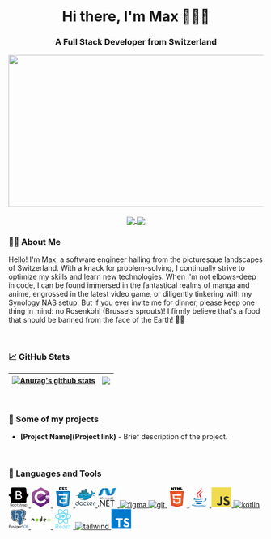 <div align="center">
<h1 align="center">Hi there, I'm Max 👋👨‍💻</h1>
<h3 align="center">A Full Stack Developer from Switzerland</h3> 
<img src="https://media.giphy.com/media/dWesBcTLavkZuG35MI/giphy.gif" align="center" width="600" height="300"/>
</div>
<br>
<div align="center">
   <a href="https://github.com/xmaxcooking/">
    <img align="center" src="https://img.shields.io/badge/GitHub-000000?style=for-the-badge&logo=GitHub&logoColor=white"/>
  </a>
  <a href="https://github.com/xmaxcooking/">
    <img align="center" style='vertical-align:middle;' height=28 src="https://komarev.com/ghpvc/?username=xmaxcooking&style=flat-square&color=8e72dc"/>
  </a>
</div>

### 🙋‍♂️ About Me 

Hello! I'm Max, a software engineer hailing from the picturesque landscapes of Switzerland. With a knack for problem-solving, I continually strive to optimize my skills and learn new technologies. When I'm not elbows-deep in code, I can be found immersed in the fantastical realms of manga and anime, engrossed in the latest video game, or diligently tinkering with my Synology NAS setup. But if you ever invite me for dinner, please keep one thing in mind: no Rosenkohl (Brussels sprouts)! I firmly believe that's a food that should be banned from the face of the Earth! 🚫🥦

<br>

### 📈 GitHub Stats

| <a href="https://github.com/xmaxcooking/github-readme-stats"><img align="center" src="https://github-readme-stats.vercel.app/api?username=xmaxcooking&show_icons=true&include_all_commits=true&theme=buefy&hide_border=true" alt="Anurag's github stats" /></a> | <a href="https://github.com/xmaxcooking/github-readme-stats"><img align="center" src="https://github-readme-stats.vercel.app/api/top-langs/?username=xmaxcooking&layout=compact&theme=buefy&hide_border=true" /></a> |
| ------------- | ------------- |

<br>

### 💼 Some of my projects

- **[Project Name](Project link)** - Brief description of the project.

<br>

### 🔨 Languages and Tools

<a href="https://getbootstrap.com" target="_blank" rel="noreferrer"> <img src="https://raw.githubusercontent.com/devicons/devicon/master/icons/bootstrap/bootstrap-plain-wordmark.svg" alt="bootstrap" width="40" height="40"/> </a> <a href="https://www.w3schools.com/cs/" target="_blank" rel="noreferrer"> <img src="https://raw.githubusercontent.com/devicons/devicon/master/icons/csharp/csharp-original.svg" alt="csharp" width="40" height="40"/> </a> <a href="https://www.w3schools.com/css/" target="_blank" rel="noreferrer"> <img src="https://raw.githubusercontent.com/devicons/devicon/master/icons/css3/css3-original-wordmark.svg" alt="css3" width="40" height="40"/> </a> <a href="https://www.docker.com/" target="_blank" rel="noreferrer"> <img src="https://raw.githubusercontent.com/devicons/devicon/master/icons/docker/docker-original-wordmark.svg" alt="docker" width="40" height="40"/> </a> <a href="https://dotnet.microsoft.com/" target="_blank" rel="noreferrer"> <img src="https://raw.githubusercontent.com/devicons/devicon/master/icons/dot-net/dot-net-original-wordmark.svg" alt="dotnet" width="40" height="40"/> </a> <a href="https://www.figma.com/" target="_blank" rel="noreferrer"> <img src="https://www.vectorlogo.zone/logos/figma/figma-icon.svg" alt="figma" width="40" height="40"/> </a> <a href="https://git-scm.com/" target="_blank" rel="noreferrer"> <img src="https://www.vectorlogo.zone/logos/git-scm/git-scm-icon.svg" alt="git" width="40" height="40"/> </a> <a href="https://www.w3.org/html/" target="_blank" rel="noreferrer"> <img src="https://raw.githubusercontent.com/devicons/devicon/master/icons/html5/html5-original-wordmark.svg" alt="html5" width="40" height="40"/> </a> <a href="https://www.java.com" target="_blank" rel="noreferrer"> <img src="https://raw.githubusercontent.com/devicons/devicon/master/icons/java/java-original.svg" alt="java" width="40" height="40"/> </a> <a href="https://developer.mozilla.org/en-US/docs/Web/JavaScript" target="_blank" rel="noreferrer"> <img src="https://raw.githubusercontent.com/devicons/devicon/master/icons/javascript/javascript-original.svg" alt="javascript" width="40" height="40"/> </a> <a href="https://kotlinlang.org" target="_blank" rel="noreferrer"> <img src="https://www.vectorlogo.zone/logos/kotlinlang/kotlinlang-icon.svg" alt="kotlin" width="40" height="40"/> </a> <a href="https://www.postgresql.org" target="_blank" rel="noreferrer"> <img src="https://raw.githubusercontent.com/devicons/devicon/master/icons/postgresql/postgresql-original-wordmark.svg" alt="postgresql" width="40" height="40"/> </a> <a href="https://nodejs.org" target="_blank" rel="noreferrer"> <img src="https://raw.githubusercontent.com/devicons/devicon/master/icons/nodejs/nodejs-original-wordmark.svg" alt="nodejs" width="40" height="40"/> </a> <a href="https://reactjs.org/" target="_blank" rel="noreferrer"> <img src="https://raw.githubusercontent.com/devicons/devicon/master/icons/react/react-original-wordmark.svg" alt="react" width="40" height="40"/> </a> <a href="https://tailwindcss.com/" target="_blank" rel="noreferrer"> <img src="https://www.vectorlogo.zone/logos/tailwindcss/tailwindcss-icon.svg" alt="tailwind" width="40" height="40"/> </a> <a href="https://www.typescriptlang.org/" target="_blank" rel="noreferrer"> <img src="https://raw.githubusercontent.com/devicons/devicon/master/icons/typescript/typescript-original.svg" alt="typescript" width="40" height="40"/> </a>


<br>
